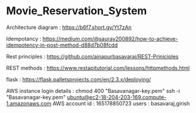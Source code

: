 # Movie_Reservation_System

Architecture diagram : https://b6f7.short.gy/Yt7zAn

Idempotancy : https://medium.com/@saurav200892/how-to-achieve-idempotency-in-post-method-d88d7b08fcdd

Rest principles : https://github.com/ainapurbasavaraj/REST-Priniciples

REST methods : https://www.restapitutorial.com/lessons/httpmethods.html

flask : https://flask.palletsprojects.com/en/2.3.x/deploying/

AWS instance login details : 
chmod 400 "Basavanagar-key.pem"
ssh -i "Basavanagar-key.pem" ubuntu@ec2-18-204-203-169.compute-1.amazonaws.com
AWS account id : 165178850723
users : basavaraj,girish

